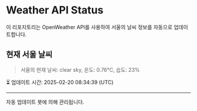 
# Weather API Status

이 리포지토리는 OpenWeather API를 사용하여 서울의 날씨 정보를 자동으로 업데이트합니다.

## 현재 서울 날씨
> 서울의 현재 날씨: clear sky, 온도: 0.76°C, 습도: 23%

⏳ 업데이트 시간: 2025-02-20 08:34:39 (UTC)

---
자동 업데이트 봇에 의해 관리됩니다.

